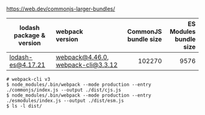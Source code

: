 https://web.dev/commonjs-larger-bundles/


| lodash<br>package & version | webpack<br>version                 | CommonJS<br>bundle size | ES Modules<br>bundle size |
|-----------------------------|:-----------------------------------|------------------------:|--------------------------:|
| lodash-es@4.17.21           | webpack@4.46.0, webpack-cli@3.3.12 |                  102270 |                      9576 |

```shell
# webpack-cli v3
$ node_modules/.bin/webpack --mode production --entry ./commonjs/index.js --output ./dist/cjs.js
$ node_modules/.bin/webpack --mode production --entry ./esmodules/index.js --output ./dist/esm.js
$ ls -l dist/
```
